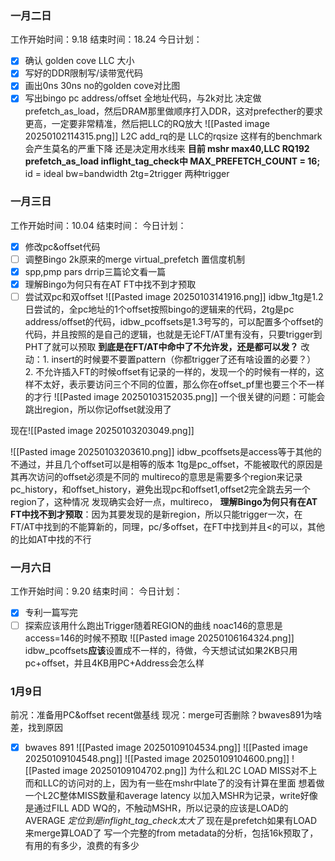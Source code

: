 ### 一月二日
工作开始时间：9.18  结束时间：18.24
今日计划：
- [x] 确认 golden cove LLC 大小
- [x] 写好的DDR限制写/读带宽代码
- [x] 画出0ns 30ns no的golden cove对比图
- [x] 写出bingo pc address/offset 全地址代码，与2k对比 
决定做prefetch_as_load，然后DRAM那里做顺序打入DDR，这对prefecther的要求更高，一定要非常精准，然后把LLC的RQ放大
![[Pasted image 20250102114315.png]]
L2C add_rq的是 LLC的rqsize 
这样有的benchmark会产生莫名的严重下降
还是决定用水线来
**目前 mshr max40,LLC RQ192 prefetch_as_load inflight_tag_check中 MAX_PREFETCH_COUNT = 16;**
id = ideal bw=bandwidth 2tg=2trigger 两种trigger

### 一月三日
工作开始时间：10.04  结束时间：
 今日计划：
- [x] 修改pc&offset代码
- [ ] 调整Bingo 2k原来的merge virtual_prefetch 置信度机制
- [x] spp,pmp pars drrip三篇论文看一篇
- [x] 理解Bingo为何只有在AT FT中找不到才预取
- [ ] 尝试双pc和双offset
![[Pasted image 20250103141916.png]]
idbw_1tg是1.2日尝试的，全pc地址的1个offset按照bingo的逻辑来的代码，2tg是pc address/offset的代码，idbw_pcoffsets是1.3号写的，可以配置多个offset的代码，并且按照的是自己的逻辑，也就是无论FT/AT里有没有，只要trigger到PHT了就可以预取
**到底是在FT/AT中命中了不允许发，还是都可以发？**
改动：1. insert的时候要不要置pattern（你都trigger了还有啥设置的必要？） 2. 不允许插入FT的时候offset有记录的一样的，发现一个的时候有一样的，这样不太好，表示要访问三个不同的位置，那么你在offset_pf里也要三个不一样的才行
![[Pasted image 20250103152035.png]]
一个很关键的问题：可能会跳出region，所以你记offset就没用了

现在![[Pasted image 20250103203049.png]]

![[Pasted image 20250103203610.png]]
idbw_pcoffsets是access等于其他的不通过，并且几个offset可以是相等的版本
1tg是pc_offset，不能被取代的原因是其再次访问的offset必须是不同的
multireco的意思是需要多个region来记录pc_history，和offset_history，避免出现pc和offset1,offset2完全跳去另一个region了，这种情况
发现确实会好一点，multireco，
**理解Bingo为何只有在AT FT中找不到才预取**：因为其要发现的是新region，所以只能trigger一次，在FT/AT中找到的不能算新的，同理，pc/多offset，在FT中找到并且<的可以，其他的比如AT中找的不行

### 一月六日
工作开始时间：9.20  结束时间：
今日计划：
- [x] 专利一篇写完
- [ ] 探索应该用什么跑出Trigger随着REGION的曲线
noac146的意思是access=146的时候不预取
![[Pasted image 20250106164324.png]]
idbw_pcoffsets**应该**设置成不一样的，待做，今天想试试如果2KB只用pc+offset，并且4KB用PC+Address会怎么样

### 1月9日
前况：准备用PC&offset recent做基线
现况：merge可否删除？bwaves891为啥差，找到原因
- [x] bwaves 891
![[Pasted image 20250109104534.png]]
![[Pasted image 20250109104548.png]]
![[Pasted image 20250109104600.png]]
![[Pasted image 20250109104702.png]]
为什么和L2C LOAD MISS对不上而和LLC的访问对的上，因为有一些在mshr中late了的没有计算在里面
想着做一个L2C整体MISS数量和average latency
以加入MSHR为记录，write好像是通过FILL ADD WQ的，不触动MSHR，所以记录的应该是LOAD的AVERAGE
*定位到是inflight_tag_check太大了*
现在是prefetch如果有LOAD来merge算LOAD了
写一个完整的from metadata的分析，包括16k预取了，有用的有多少，浪费的有多少


